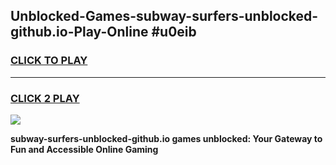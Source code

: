 
## Unblocked-Games-subway-surfers-unblocked-github.io-Play-Online #u0eib
<h3>
<a href="https://news.freeplayer.one?title=subway-surfers-unblocked-github.io&ref=3">CLICK TO PLAY</a></h3>
<hr>

<h3>
<a href="https://news.freeplayer.one?title=subway-surfers-unblocked-github.io&ref=3">CLICK 2 PLAY</a>
  
</h3>

<a href="https://news.freeplayer.one?title=subway-surfers-unblocked-github.io&ref=3"><img src="https://clearcache.store/games.png"></a>


**subway-surfers-unblocked-github.io games unblocked: Your Gateway to Fun and Accessible Online Gaming**
